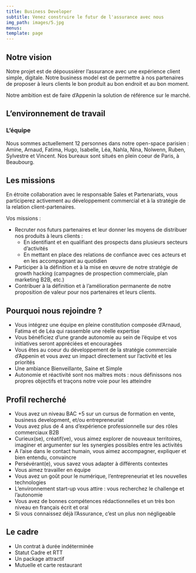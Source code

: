 ```yaml
---
title: Business Developer
subtitle: Venez construire le futur de l'assurance avec nous
img_path: images/5.jpg
menus:
template: page
---
```


## Notre vision

Notre projet est de dépoussiérer l’assurance avec une expérience client simple, digitale. Notre business model est de permettre à nos partenaires de proposer à leurs clients le bon produit au bon endroit et au bon moment.

Notre ambition est de faire d’Appenin la solution de référence sur le marché.

## L’environnement de travail

### L’équipe

Nous sommes actuellement 12 personnes dans notre open-space parisien : Amine, Arnaud, Fatima, Hugo, Isabelle, Léa, Nahla, Nina, Nolwenn, Ruben, Sylvestre et Vincent. Nos bureaux sont situés en plein coeur de Paris, à Beaubourg.

## Les missions

En étroite collaboration avec le responsable Sales et Partenariats, vous participerez activement au développement commercial et à la stratégie de la relation client-partenaires.

Vos missions :

* Recruter nos futurs partenaires et leur donner les moyens de distribuer nos produits à leurs clients :
    * En identifiant et en qualifiant des prospects dans plusieurs secteurs d’activités
    * En mettant en place des relations de confiance avec ces acteurs et en les accompagnant au quotidien
* Participer à la définition et à la mise en œuvre de notre stratégie de growth hacking (campagnes de prospection commerciale, plan marketing B2B, etc.)
* Contribuer à la définition et à l’amélioration permanente de notre proposition de valeur pour nos partenaires et leurs clients.

## Pourquoi nous rejoindre ?

* Vous intégrez une équipe en pleine constitution composée d’Arnaud, Fatima et de Léa qui rassemble une réelle expertise
* Vous bénéficiez d’une grande autonomie au sein de l’équipe et vos initiatives seront appréciées et encouragées
* Vous êtes au coeur du développement de la stratégie commerciale d’Appenin et vous avez un impact directement sur l’activité et les priorités
* Une ambiance Bienveillante, Saine et Simple
* Autonomie et réactivité sont nos maîtres mots : nous définissons nos propres objectifs et traçons notre voie pour les atteindre

## Profil recherché

* Vous avez un niveau BAC +5 sur un cursus de formation en vente, business development, et/ou entrepreneuriat
* Vous avez plus de 4 ans d’expérience professionnelle sur des rôles commerciaux B2B
* Curieux(se), créatif(ve), vous aimez explorer de nouveaux territoires, imaginer et argumenter sur les synergies possibles entre les activités
* A l’aise dans le contact humain, vous aimez accompagner, expliquer et bien entendu, convaincre
* Persévérant(e), vous savez vous adapter à différents contextes
* Vous aimez travailler en équipe
* Vous avez un goût pour le numérique, l’entrepreneuriat et les nouvelles technologies
* L’environnement start-up vous attire : vous recherchez le challenge et l’autonomie
* Vous avez de bonnes compétences rédactionnelles et un très bon niveau en français écrit et oral
* Si vous connaissez déjà l’Assurance, c’est un plus non négligeable

## Le cadre

* Un contrat à durée indéterminée
* Statut Cadre et RTT
* Un package attractif
* Mutuelle et carte restaurant

